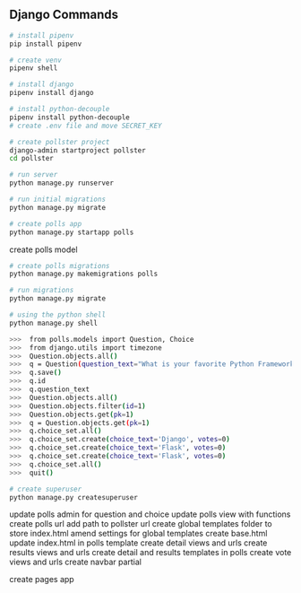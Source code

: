 ## Django Commands

```bash
# install pipenv
pip install pipenv
```

```bash
# create venv
pipenv shell
```

```bash
# install django
pipenv install django
```

```bash
# install python-decouple
pipenv install python-decouple
# create .env file and move SECRET_KEY
```

```bash
# create pollster project
django-admin startproject pollster
cd pollster
```

```bash
# run server
python manage.py runserver
```

```bash
# run initial migrations
python manage.py migrate
```

```bash
# create polls app
python manage.py startapp polls
```

create polls model

```bash
# create polls migrations
python manage.py makemigrations polls
```

```bash
# run migrations
python manage.py migrate
```

```bash
# using the python shell
python manage.py shell

>>>  from polls.models import Question, Choice
>>>  from django.utils import timezone
>>>  Question.objects.all()
>>>  q = Question(question_text="What is your favorite Python Framework?", pub_date=timezone.now())
>>>  q.save()
>>>  q.id
>>>  q.question_text
>>>  Question.objects.all()
>>>  Question.objects.filter(id=1)
>>>  Question.objects.get(pk=1)
>>>  q = Question.objects.get(pk=1)
>>>  q.choice_set.all()
>>>  q.choice_set.create(choice_text='Django', votes=0)
>>>  q.choice_set.create(choice_text='Flask', votes=0)
>>>  q.choice_set.create(choice_text='Flask', votes=0)
>>>  q.choice_set.all()
>>>  quit()
```

```bash
# create superuser
python manage.py createsuperuser
```

update polls admin for question and choice
update polls view with functions
create polls url
add path to pollster url
create global templates folder to store index.html
amend settings for global templates
create base.html
update index.html in polls template
create detail views and urls
create results views and urls
create detail and results templates in polls
create vote views and urls
create navbar partial

create pages app
